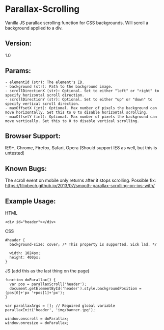 # Parallax-Scrolling
Vanilla JS parallax scrolling function for CSS backgrounds. Will scroll a background applied to a div.


## Version:
1.0


## Params:
```
- elementId (str): The element's ID.
- background (str): Path to the background image.
- scrollDirectionX (str): Optional. Set to either "left" or "right" to specify horizontal scroll direction.
- scrollDirectionY (str): Optional. Set to either "up" or "down" to specify vertical scroll direction.
- maxOffsetX (int): Optional. Max number of pixels the background can move horizontally. Set this to 0 to disable horizontal scrolling.
- maxOffsetY (int): Optional. Max number of pixels the background can move vertically. Set this to 0 to disable vertical scrolling.
```


## Browser Support:
IE9+, Chrome, Firefox, Safari, Opera
(Should support IE8 as well, but this is untested)


## Known Bugs:
The scroll event on mobile only returns after it stops scrolling. Possible fix: https://filipbech.github.io/2013/07/smooth-parallax-scrolling-on-ios-with/


## Example Usage:
HTML
```
<div id="header"></div>
```

CSS
```
#header {
  background-size: cover; /* This property is supported. Sick lad. */

  width: 1024px;
  height: 400px;
}
```

JS (add this as the last thing on the page)
```
function doParallax() {
  var pos = parallaxScroll('header');
  document.getElementById('header').style.backgroundPosition = (pos[0]+'px '+pos[1]+'px');
}

var parallaxArgs = []; // Required global variable
parallaxInit('header', 'img/banner.jpg');

window.onscroll = doParallax;
window.onresize = doParallax;
```
